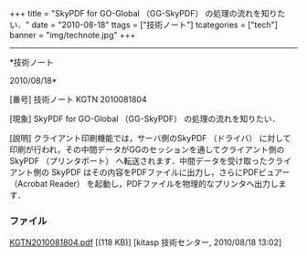 ﻿+++
title = "SkyPDF for GO-Global （GG-SkyPDF） の処理の流れを知りたい．"
date = "2010-08-18"
ttags = ["技術ノート"]
tcategories = ["tech"]
banner = "img/technote.jpg"
+++

-----------------------------------------------------------------------------------------------------------------------------

*技術ノート

2010/08/18*


[番号]
技術ノート KGTN 2010081804

[現象]
SkyPDF for GO-Global （GG-SkyPDF） の処理の流れを知りたい．

[説明]
クライアント印刷機能では，サーバ側のSkyPDF （ドライバ）
に対して印刷が行われ，その中間データがGGのセッションを通してクライアント側の
SkyPDF （プリンタポート）
へ転送されます．中間データを受け取ったクライアント側の SkyPDF
はその内容をPDFファイルに出力し，さらにPDFビュアー （Acrobat Reader）
を起動し，PDFファイルを物理的なプリンタへ出力します．


### ファイル

 
 


[KGTN2010081804.pdf](http://techreport.kitasp.net/attachments/download/275/KGTN2010081804.pdf)
 [(118 KB)] [kitasp 技術センター, 2010/08/18
13:02]


 


 

